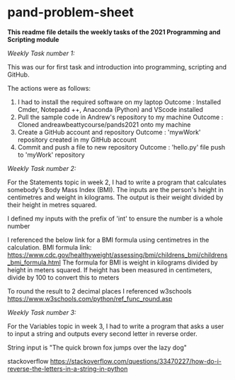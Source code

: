 # pand-problem-sheet

**This readme file details the weekly tasks of the 2021 Programming and Scripting module**

*Weekly Task number 1:*

This was our for first task and introduction into programming, scripting and GitHub. 

The actions were as follows:
1. I had to install the required software on my laptop
        Outcome : Installed Cmder, Notepadd ++, Anaconda (Python) and VScode installed
2. Pull the sample code in Andrew's repository to my machine
        Outcome : Cloned andreawbeattycourse/pands2021 onto my machine
3. Create a GitHub account and repository
        Outcome : 'mywWork' repository created in my GitHub account
4. Commit and push a file to new repository 
        Outcome : 'hello.py' file push to 'myWork' repository


*Weekly Task number 2:*

For the Statements topic in week 2, I had to write a program that calculates somebody's Body Mass Index (BMI). 
The inputs are the person's height in centimetres and weight in kilograms.
The output is their weight divided by their height in metres squared.

I defined my inputs with the prefix of 'int' to ensure the number is a whole number
 
I referenced the below link for a BMI formula using centimetres in the calculation.
BMI formula link: https://www.cdc.gov/healthyweight/assessing/bmi/childrens_bmi/childrens_bmi_formula.html
The formula for BMI is weight in kilograms divided by height in meters squared. If height has been measured in centimeters, divide by 100 to convert this to meters

To round the result to 2 decimal places I referenced w3schools https://www.w3schools.com/python/ref_func_round.asp

*Weekly Task number 3:*

For the Variables topic in week 3, I had to write a program that asks a user to input a string and outputs every second letter in reverse order.

String input is "The quick brown fox jumps over the lazy dog"

stackoverflow https://stackoverflow.com/questions/33470227/how-do-i-reverse-the-letters-in-a-string-in-python


